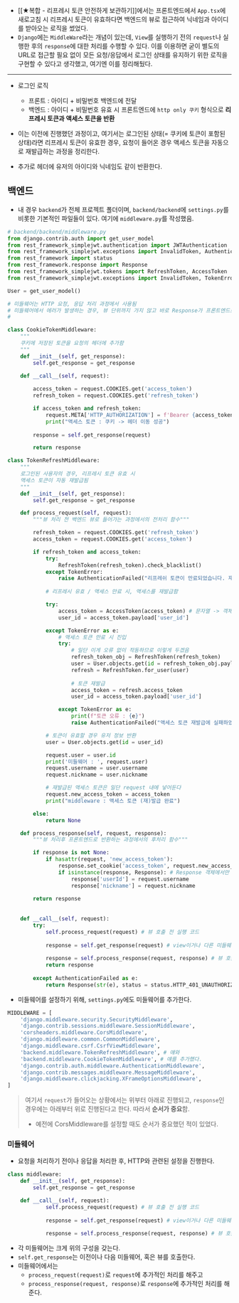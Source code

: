 - [[★복합 - 리프레시 토큰 안전하게 보관하기]]에서는 프론트엔드에서 `App.tsx`에 새로고침 시 리프레시 토큰이 유효하다면 백엔드의 뷰로 접근하여 닉네임과 아이디를 받아오는 로직을 썼었다.
- `Django`에는 `MiddleWare`라는 개념이 있는데, `View`를 실행하기 전의 `request`나 실행한 후의 `response`에 대한 처리를 수행할 수 있다. 이를 이용하면 굳이 별도의 URL로 접근할 필요 없이 모든 요청/응답에서 로그인 상태를 유지하기 위한 로직을 구현할 수 있다고 생각했고, 여기엔 이를 정리해뒀다.


---
- 로그인 로직 
	- 프론트 : 아이디 + 비밀번호 백엔드에 전달
	- 백엔드 : 아이디 + 비밀번호 유효 시 프론트엔드에 `http only 쿠키` 형식으로 **리프레시 토큰과 액세스 토큰을 반환** 

- 이는 이전에 진행했던 과정이고, 여기서는 로그인된 상태(= 쿠키에 토큰이 포함된 상태)라면 리프레시 토큰이 유효한 경우, 요청이 들어온 경우 액세스 토큰을 자동으로 재발급하는 과정을 정리한다.
- 추가로 헤더에 유저의 아이디와 닉네임도 같이 반환한다.

## 백엔드
- 내 경우  `backend`가 전체 프로젝트 폴더이며, `backend/backend`에 `settings.py`를 비롯한 기본적인 파일들이 있다. 여기에 `middleware.py`를 작성했음.
```python
# backend/backend/middleware.py
from django.contrib.auth import get_user_model
from rest_framework_simplejwt.authentication import JWTAuthentication
from rest_framework_simplejwt.exceptions import InvalidToken, AuthenticationFailed
from rest_framework import status
from rest_framework.response import Response
from rest_framework_simplejwt.tokens import RefreshToken, AccessToken
from rest_framework_simplejwt.exceptions import InvalidToken, TokenError

User = get_user_model()

# 미들웨어는 HTTP 요청, 응답 처리 과정에서 사용됨
# 미들웨어에서 에러가 발생하는 경우, 뷰 단위까지 가지 않고 바로 Response가 프론트엔드로 반환됨
# 

class CookieTokenMiddleware:
    """
    쿠키에 저장된 토큰을 요청의 헤더에 추가함
    """
    def __init__(self, get_response):
        self.get_response = get_response

    def __call__(self, request):
        
        access_token = request.COOKIES.get('access_token')
        refresh_token = request.COOKIES.get('refresh_token')

        if access_token and refresh_token:
            request.META['HTTP_AUTHORIZATION'] = f'Bearer {access_token}'
            print("액세스 토큰 : 쿠키 -> 헤더 이동 성공")
        
        response = self.get_response(request)

        return response

class TokenRefreshMiddleware:
    """
    로그인된 사용자의 경우, 리프레시 토큰 유효 시
    액세스 토큰이 자동 재발급됨
    """
    def __init__(self, get_response):
        self.get_response = get_response

    def process_request(self, request):
        """뷰 처리 전 백엔드 뷰로 들어가는 과정에서의 전처리 함수"""

        refresh_token = request.COOKIES.get('refresh_token')
        access_token = request.COOKIES.get('access_token')

        if refresh_token and access_token:
            try:
                RefreshToken(refresh_token).check_blacklist() 
            except TokenError:
                raise AuthenticationFailed("리프레쉬 토큰이 만료되었습니다. 재로그인 필요.")
            
            # 리프레시 유효 / 액세스 만료 시, 액세스를 재발급함

            try:
                access_token = AccessToken(access_token) # 문자열 -> 객체 변환 및 액세스 토큰 검증
                user_id = access_token.payload['user_id']

            except TokenError as e:
                # 액세스 토큰 만료 시 진입
                try:
                    # 일단 이게 오류 없이 작동하므로 이렇게 두겠음
                    refresh_token_obj = RefreshToken(refresh_token)
                    user = User.objects.get(id = refresh_token_obj.payload['user_id'])
                    refresh = RefreshToken.for_user(user) 
                    
                    # 토큰 재발급
                    access_token = refresh.access_token
                    user_id = access_token.payload['user_id'] 

                except TokenError as e:
                    print(f"토큰 오류 : {e}")
                    raise AuthenticationFailed("액세스 토큰 재발급에 실패하였습니다.")

            # 토큰이 유효할 경우 유저 정보 반환
            user = User.objects.get(id = user_id)

            request.user = user.id
            print('미들웨어 : ', request.user)
            request.username = user.username
            request.nickname = user.nickname 

            # 재발급된 액세스 토큰은 일단 request 내에 넣어둔다
            request.new_access_token = access_token
            print("middleware : 액세스 토큰 (재)발급 완료")

        else:
            return None

    def process_response(self, request, response):
        """뷰 처리후 프론트엔드로 반환하는 과정에서의 후처리 함수"""

        if response is not None:
            if hasattr(request, 'new_access_token'):
                response.set_cookie('access_token', request.new_access_token, httponly = True)
                if isinstance(response, Response): # Response 객체에서만 작동
                    response['userId'] = request.username
                    response['nickname'] = request.nickname
                    
        return response
        
    
    def __call__(self, request):
        try:
            self.process_request(request) # 뷰 호출 전 실행 코드 
            
            response = self.get_response(request) # view이거나 다른 미들웨어 호출
    
            response = self.process_response(request, response) # 뷰 호출 후 실행 코드
            return response
        
        except AuthenticationFailed as e:
            return Response(str(e), status = status.HTTP_401_UNAUTHORIZED)
```

- 미들웨어를 설정하기 위해, `settings.py`에도 미들웨어를 추가한다.
```python
MIDDLEWARE = [
    'django.middleware.security.SecurityMiddleware',
    'django.contrib.sessions.middleware.SessionMiddleware',
    'corsheaders.middleware.CorsMiddleware',
    'django.middleware.common.CommonMiddleware',
    'django.middleware.csrf.CsrfViewMiddleware',
    'backend.middleware.TokenRefreshMiddleware', # 얘와
    'backend.middleware.CookieTokenMiddleware', # 얘를 추가했다.
    'django.contrib.auth.middleware.AuthenticationMiddleware',
    'django.contrib.messages.middleware.MessageMiddleware',
    'django.middleware.clickjacking.XFrameOptionsMiddleware',
]
```
> 여기서 `request`가 들어오는 상황에서는 위부터 아래로 진행되고, `response`인 경우에는 아래부터 위로 진행된다고 한다. 따라서 **순서가 중요**함. 
> - 예전에 CorsMiddleware를 설정할 때도 순서가 중요했던 적이 있었다.
### 미들웨어
- 요청을 처리하기 전이나 응답을 처리한 후, HTTP와 관련된 설정을 진행한다.
```python
class middleware:
	def __init__(self, get_response):
		self.get_response = get_response

	def __call__(self, request):
			self.process_request(request) # 뷰 호출 전 실행 코드 
            
            response = self.get_response(request) # view이거나 다른 미들웨어 호출
    
            response = self.process_response(request, response) # 뷰 호출 후 실행 코드
```
- 각 미들웨어는 크게 위의 구성을 갖는다.
- `self.get_response`는 이전이나 다음 미들웨어, 혹은 뷰를 호출한다. 
- 미들웨어에서는
	- `process_request(request)`로 `request`에 추가적인 처리를 해주고
	- `process_response(request, response)`로 `response`에 추가적인 처리를 해준다.
